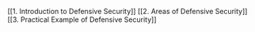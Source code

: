 [[1. Introduction to Defensive Security]]
[[2. Areas of Defensive Security]]
[[3. Practical Example of Defensive Security]]

